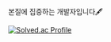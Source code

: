 본질에 집중하는 개발자입니다🖋️  

[![Solved.ac Profile](http://mazassumnida.wtf/api/v2/generate_badge?boj=dgkim3811)](https://solved.ac/dgkim3811/)  
